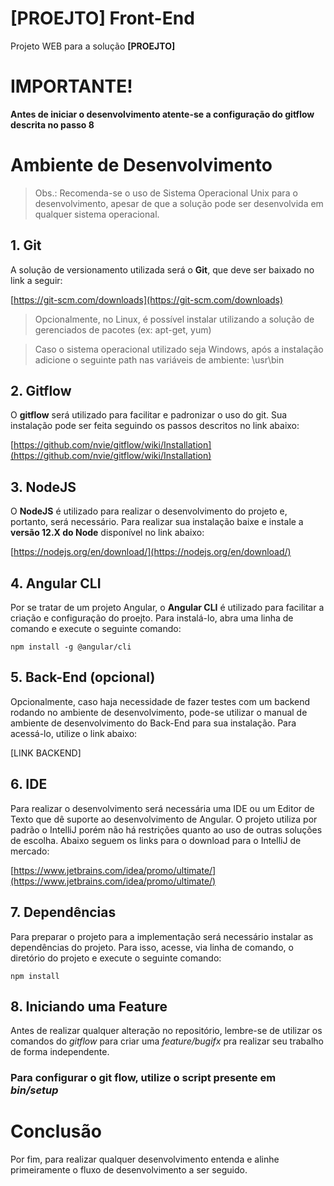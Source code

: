 # [PROEJTO] Front-End

Projeto WEB para a solução **[PROEJTO]**

# IMPORTANTE!
**Antes de iniciar o desenvolvimento atente-se a configuração do gitflow descrita no passo 8**

# Ambiente de Desenvolvimento

> Obs.: Recomenda-se o uso de Sistema Operacional Unix para o desenvolvimento, apesar de que a solução pode ser desenvolvida em qualquer sistema operacional.

## 1. Git

A solução de versionamento utilizada será o **Git**, que deve ser baixado no link a seguir:

[https://git-scm.com/downloads](https://git-scm.com/downloads)

> Opcionalmente, no Linux, é possível instalar utilizando a solução de gerenciados de pacotes (ex: apt-get, yum)

> Caso o sistema operacional utilizado seja Windows, após a instalação adicione o seguinte path nas variáveis de ambiente: <raiz do git>\usr\bin

## 2. Gitflow

O **gitflow** será utilizado para facilitar e padronizar o uso do git. Sua instalação pode ser feita seguindo os passos descritos no link abaixo:

[https://github.com/nvie/gitflow/wiki/Installation](https://github.com/nvie/gitflow/wiki/Installation)

## 3. NodeJS

O **NodeJS** é utilizado para realizar o desenvolvimento do projeto e, portanto, será necessário. Para realizar sua instalação baixe e instale a **versão 12.X do Node** disponível no link abaixo:

[https://nodejs.org/en/download/](https://nodejs.org/en/download/)

## 4. Angular CLI

Por se tratar de um projeto Angular, o **Angular CLI** é utilizado para facilitar a criação e configuração do proejto. Para instalá-lo, abra uma linha de comando e execute o seguinte comando:

`npm install -g @angular/cli`

## 5. Back-End (opcional)

Opcionalmente, caso haja necessidade de fazer testes com um backend rodando no ambiente de desenvolvimento, pode-se utilizar o manual de ambiente de desenvolvimento do Back-End para sua instalação. Para acessá-lo, utilize o link abaixo:

[LINK BACKEND]

## 6. IDE

Para realizar o desenvolvimento será necessária uma IDE ou um Editor de Texto que dê suporte ao desenvolvimento de Angular. O projeto utiliza por padrão o IntelliJ porém não há restrições quanto ao uso de outras soluções de escolha. Abaixo seguem os links para o download para o IntelliJ de mercado:

[https://www.jetbrains.com/idea/promo/ultimate/](https://www.jetbrains.com/idea/promo/ultimate/)

## 7. Dependências

Para preparar o projeto para a implementação será necessário instalar as dependências do projeto. Para isso, acesse, via linha de comando, o diretório do projeto e execute o seguinte comando:

`npm install`

## 8. Iniciando uma Feature

Antes de realizar qualquer alteração no repositório, lembre-se 
de utilizar os comandos do *gitflow* para criar uma *feature/bugifx* pra
realizar seu trabalho de forma independente.

### Para configurar o git flow, utilize o script presente em *bin/setup*

# Conclusão

Por fim, para realizar qualquer desenvolvimento entenda e alinhe primeiramente o fluxo de desenvolvimento a ser seguido.
